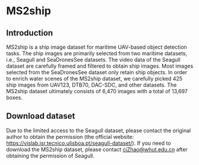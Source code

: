 # MS2ship

## Introduction
MS2ship is a ship image dataset for maritime UAV-based object detection tasks. The ship images are primarily selected from two maritime datasets, i.e., Seagull and SeaDronesSee datasets. The video data of the Seagull dataset are carefully framed and filtered to obtain ship images. Most images selected from the SeaDronesSee dataset only retain ship objects. In order to enrich water scenes of the MS2ship dataset, we carefully picked 425 ship images from UAV123, DTB70, DAC-SDC, and other datasets. The MS2ship dataset ultimately consists of 6,470 images with a total of 13,697 boxes.

## Download dataset
Due to the limited access to the Seagull dataset, please contact the original author to obtain the permission (the official website: https://vislab.isr.tecnico.ulisboa.pt/seagull-dataset/). If you need to download the MS2ship dataset, please contact cjZhao@whut.edu.cn after obtaining the permission of Seagull.
